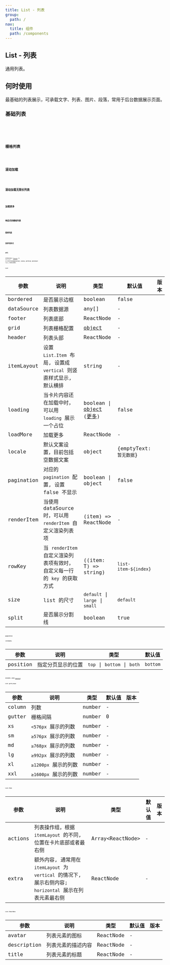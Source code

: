 ```yaml
---
title: List - 列表
group:
  path: /
nav:
  title: 组件
  path: /components
---
```


## List - 列表

通用列表。

## 何时使用

最基础的列表展示，可承载文字、列表、图片、段落，常用于后台数据展示页面。

### 基础列表

<code src="./demos/basic.tsx" />

<code src="./demos/grid-test.tsx" />

### 栅格列表

<code src="./demos/grid.tsx" />

### 滚动加载

<code src="./demos/infinite-load.tsx" />

### 滚动加载无限长列表

<code src="./demos/infinite-virtualized-load.tsx" />

### 加载更多

<code src="./demos/loadmore.tsx" />

### 响应式的栅格列表

<code src="./demos/resposive.tsx" />

### 简单列表

<code src="./demos/simple.tsx" />

### 竖排列表样式

<code src="./demos/vertical.tsx" />

## API

另外我们封装了 [ProList](https://prolist.ant.design/)，在 `antd` List 之上扩展了更多便捷易用的功能，比如多选，展开等功能，使用体验贴近 Table，欢迎尝试使用。

### List

| 参数       | 说明                                                                    | 类型                                                                                                      | 默认值                  | 版本 |
| ---------- | ----------------------------------------------------------------------- | --------------------------------------------------------------------------------------------------------- | ----------------------- | ---- |
| bordered   | 是否展示边框                                                            | boolean                                                                                                   | false                   |      |
| dataSource | 列表数据源                                                              | any\[]                                                                                                    | -                       |      |
| footer     | 列表底部                                                                | ReactNode                                                                                                 | -                       |      |
| grid       | 列表栅格配置                                                            | [object](#List-grid-props)                                                                                | -                       |      |
| header     | 列表头部                                                                | ReactNode                                                                                                 | -                       |      |
| itemLayout | 设置 `List.Item` 布局, 设置成 `vertical` 则竖直样式显示, 默认横排       | string                                                                                                    | -                       |      |
| loading    | 当卡片内容还在加载中时，可以用 `loading` 展示一个占位                   | boolean \| [object](/components/spin/#API) ([更多](https://github.com/ant-design/ant-design/issues/8659)) | false                   |      |
| loadMore   | 加载更多                                                                | ReactNode                                                                                                 | -                       |      |
| locale     | 默认文案设置，目前包括空数据文案                                        | object                                                                                                    | {emptyText: `暂无数据`} |      |
| pagination | 对应的 `pagination` 配置, 设置 false 不显示                             | boolean \| object                                                                                         | false                   |      |
| renderItem | 当使用 dataSource 时，可以用 `renderItem` 自定义渲染列表项              | (item) => ReactNode                                                                                       | -                       |      |
| rowKey     | 当 `renderItem` 自定义渲染列表项有效时，自定义每一行的 `key` 的获取方式 | ((item: T) => string)                                                                                     | `list-item-${index}`    |      |
| size       | list 的尺寸                                                             | `default` \| `large` \| `small`                                                                           | `default`               |      |
| split      | 是否展示分割线                                                          | boolean                                                                                                   | true                    |      |

### pagination

分页的配置项。

| 参数     | 说明               | 类型                        | 默认值   |
| -------- | ------------------ | --------------------------- | -------- |
| position | 指定分页显示的位置 | `top` \| `bottom` \| `both` | `bottom` |

更多配置项，请查看 [`Pagination`](/components/pagination/)。

### List grid props

| 参数   | 说明                 | 类型   | 默认值 | 版本 |
| ------ | -------------------- | ------ | ------ | ---- |
| column | 列数                 | number | -      |      |
| gutter | 栅格间隔             | number | 0      |      |
| xs     | `<576px` 展示的列数  | number | -      |      |
| sm     | `≥576px` 展示的列数  | number | -      |      |
| md     | `≥768px` 展示的列数  | number | -      |      |
| lg     | `≥992px` 展示的列数  | number | -      |      |
| xl     | `≥1200px` 展示的列数 | number | -      |      |
| xxl    | `≥1600px` 展示的列数 | number | -      |      |

### List.Item

| 参数    | 说明                                                                                                    | 类型                | 默认值 | 版本 |
| ------- | ------------------------------------------------------------------------------------------------------- | ------------------- | ------ | ---- |
| actions | 列表操作组，根据 `itemLayout` 的不同, 位置在卡片底部或者最右侧                                          | Array&lt;ReactNode> | -      |      |
| extra   | 额外内容, 通常用在 `itemLayout` 为 `vertical` 的情况下, 展示右侧内容; `horizontal` 展示在列表元素最右侧 | ReactNode           | -      |      |

### List.Item.Meta

| 参数        | 说明               | 类型      | 默认值 | 版本 |
| ----------- | ------------------ | --------- | ------ | ---- |
| avatar      | 列表元素的图标     | ReactNode | -      |      |
| description | 列表元素的描述内容 | ReactNode | -      |      |
| title       | 列表元素的标题     | ReactNode | -      |      |

